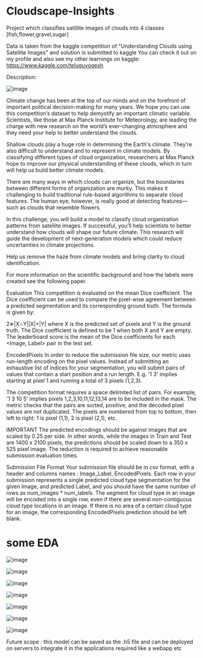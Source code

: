 # Cloudscape-Insights

Project which classifies satillite images of clouds into 4 classes [fish,flower,gravel,sugar]

Data is taken from the kaggle competition of "Understanding Clouds using Satellite Images" and solution is submitted to kaggle You can check it out on my profile and also see my other learnings on kaggle: https://www.kaggle.com/teluguyogesh

Description:

![image](https://github.com/user-attachments/assets/b66230ea-3776-4e29-84f2-62b2233ee62c)

Climate change has been at the top of our minds and on the forefront of important political decision-making for many years. We hope you can use this competition’s dataset to help demystify an important climatic variable. Scientists, like those at Max Planck Institute for Meteorology, are leading the charge with new research on the world’s ever-changing atmosphere and they need your help to better understand the clouds.

Shallow clouds play a huge role in determining the Earth's climate. They’re also difficult to understand and to represent in climate models. By classifying different types of cloud organization, researchers at Max Planck hope to improve our physical understanding of these clouds, which in turn will help us build better climate models.

There are many ways in which clouds can organize, but the boundaries between different forms of organization are murky. This makes it challenging to build traditional rule-based algorithms to separate cloud features. The human eye, however, is really good at detecting features—such as clouds that resemble flowers.

In this challenge, you will build a model to classify cloud organization patterns from satellite images. If successful, you’ll help scientists to better understand how clouds will shape our future climate. This research will guide the development of next-generation models which could reduce uncertainties in climate projections.

Help us remove the haze from climate models and bring clarity to cloud identification.

For more information on the scientific background and how the labels were created see the following paper.

Evaluation
This competition is evaluated on the mean Dice coefficient. The Dice coefficient can be used to compare the pixel-wise agreement between a predicted segmentation and its corresponding ground truth. The formula is given by:

2∗|X∩Y||X|+|Y|
where X is the predicted set of pixels and Y is the ground truth. The Dice coefficient is defined to be 1 when both X and Y are empty. The leaderboard score is the mean of the Dice coefficients for each <Image, Label> pair in the test set.

EncodedPixels
In order to reduce the submission file size, our metric uses run-length encoding on the pixel values. Instead of submitting an exhaustive list of indices for your segmentation, you will submit pairs of values that contain a start position and a run length. E.g. '1 3' implies starting at pixel 1 and running a total of 3 pixels (1,2,3).

The competition format requires a space delimited list of pairs. For example, '1 3 10 5' implies pixels 1,2,3,10,11,12,13,14 are to be included in the mask. The metric checks that the pairs are sorted, positive, and the decoded pixel values are not duplicated. The pixels are numbered from top to bottom, then left to right: 1 is pixel (1,1), 2 is pixel (2,1), etc.

IMPORTANT
The predicted encodings should be against images that are scaled by 0.25 per side. In other words, while the images in Train and Test are 1400 x 2100 pixels, the predictions should be scaled down to a 350 x 525 pixel image. The reduction is required to achieve reasonable submission evaluation times.

Submission File Format
Your submission file should be in csv format, with a header and columns names : Image_Label, EncodedPixels. Each row in your submission represents a single predicted cloud type segmentation for the given Image, and predicted Label, and you should have the same number of rows as num_images * num_labels. The segment for cloud type in an image will be encoded into a single row, even if there are several non-contiguous cloud type locations in an image. If there is no area of a certain cloud type for an image, the corresponding EncodedPixels prediction should be left blank.

# some EDA

![image](https://github.com/user-attachments/assets/73a6a569-9dee-447c-a8ba-fa7e44fb226d)

![image](https://github.com/user-attachments/assets/6488aab5-5fc7-4fa6-ac51-06a6f7b55238)

![image](https://github.com/user-attachments/assets/79148b41-ec2a-474c-9186-8d90cac0021c)

![image](https://github.com/user-attachments/assets/a3ca60f2-8847-45ea-b7fb-25c63cea6610)

![image](https://github.com/user-attachments/assets/92cf9ed0-e43f-4bbb-b01d-134f2da4cd67)

![image](https://github.com/user-attachments/assets/7b7d7de0-fcb1-4a71-8841-8be1b315cbd0)

![image](https://github.com/user-attachments/assets/fa33b285-777a-4bb3-8fe3-4007ad009355)

Future scope : this model can be saved as the .h5 file and can be deployed on servers to integrate it in the applications required like a webapp etc
